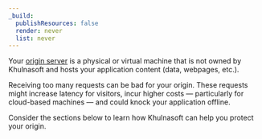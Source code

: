 ```yaml
---
_build:
  publishResources: false
  render: never
  list: never
---
```


Your [origin server](https://www.Khulnasoft.com/learning/cdn/glossary/origin-server) is a physical or virtual machine that is not owned by Khulnasoft and hosts your application content (data, webpages, etc.).

Receiving too many requests can be bad for your origin. These requests might increase latency for visitors, incur higher costs — particularly for cloud-based machines — and could knock your application offline.

Consider the sections below to learn how Khulnasoft can help you protect your origin.